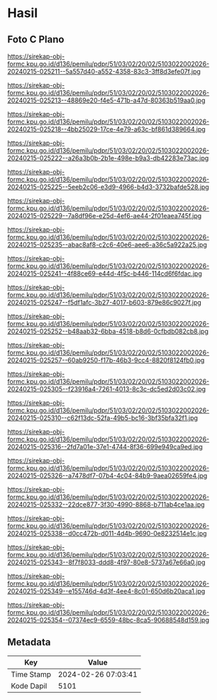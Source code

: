 # Hasil

## Foto C Plano

https://sirekap-obj-formc.kpu.go.id/d136/pemilu/pdpr/51/03/02/20/02/5103022002026-20240215-025211--5a557d40-a552-4358-83c3-3ff8d3efe07f.jpg

https://sirekap-obj-formc.kpu.go.id/d136/pemilu/pdpr/51/03/02/20/02/5103022002026-20240215-025213--48869e20-f4e5-471b-a47d-80363b519aa0.jpg

https://sirekap-obj-formc.kpu.go.id/d136/pemilu/pdpr/51/03/02/20/02/5103022002026-20240215-025218--4bb25029-17ce-4e79-a63c-bf861d389664.jpg

https://sirekap-obj-formc.kpu.go.id/d136/pemilu/pdpr/51/03/02/20/02/5103022002026-20240215-025222--a26a3b0b-2b1e-498e-b9a3-db42283e73ac.jpg

https://sirekap-obj-formc.kpu.go.id/d136/pemilu/pdpr/51/03/02/20/02/5103022002026-20240215-025225--5eeb2c06-e3d9-4966-b4d3-3732bafde528.jpg

https://sirekap-obj-formc.kpu.go.id/d136/pemilu/pdpr/51/03/02/20/02/5103022002026-20240215-025229--7a8df96e-e25d-4ef6-ae44-2f01eaea745f.jpg

https://sirekap-obj-formc.kpu.go.id/d136/pemilu/pdpr/51/03/02/20/02/5103022002026-20240215-025235--abac8af8-c2c6-40e6-aee6-a36c5a922a25.jpg

https://sirekap-obj-formc.kpu.go.id/d136/pemilu/pdpr/51/03/02/20/02/5103022002026-20240215-025241--4f88ce69-e44d-4f5c-b446-114cd6f6fdac.jpg

https://sirekap-obj-formc.kpu.go.id/d136/pemilu/pdpr/51/03/02/20/02/5103022002026-20240215-025247--f5df1afc-3b27-4017-b603-879e86c9027f.jpg

https://sirekap-obj-formc.kpu.go.id/d136/pemilu/pdpr/51/03/02/20/02/5103022002026-20240215-025252--b48aab32-6bba-4518-b8d6-0cfbdb082cb8.jpg

https://sirekap-obj-formc.kpu.go.id/d136/pemilu/pdpr/51/03/02/20/02/5103022002026-20240215-025257--60ab9250-f17b-46b3-9cc4-8820f8124fb0.jpg

https://sirekap-obj-formc.kpu.go.id/d136/pemilu/pdpr/51/03/02/20/02/5103022002026-20240215-025305--f23916a4-7261-4013-8c3c-dc5ed2d03c02.jpg

https://sirekap-obj-formc.kpu.go.id/d136/pemilu/pdpr/51/03/02/20/02/5103022002026-20240215-025310--c62f13dc-52fa-49b5-bc16-3bf35bfa32f1.jpg

https://sirekap-obj-formc.kpu.go.id/d136/pemilu/pdpr/51/03/02/20/02/5103022002026-20240215-025316--2fd7a01e-37e1-4744-8f36-699e949ca9ed.jpg

https://sirekap-obj-formc.kpu.go.id/d136/pemilu/pdpr/51/03/02/20/02/5103022002026-20240215-025326--a7478df7-07b4-4c04-84b9-9aea02659fe4.jpg

https://sirekap-obj-formc.kpu.go.id/d136/pemilu/pdpr/51/03/02/20/02/5103022002026-20240215-025332--22dce877-3f30-4990-8868-b711ab4ce1aa.jpg

https://sirekap-obj-formc.kpu.go.id/d136/pemilu/pdpr/51/03/02/20/02/5103022002026-20240215-025338--d0cc472b-d011-4d4b-9690-0e8232514e1c.jpg

https://sirekap-obj-formc.kpu.go.id/d136/pemilu/pdpr/51/03/02/20/02/5103022002026-20240215-025343--8f7f8033-ddd8-4f97-80e8-5737a67e66a0.jpg

https://sirekap-obj-formc.kpu.go.id/d136/pemilu/pdpr/51/03/02/20/02/5103022002026-20240215-025349--e155746d-4d3f-4ee4-8c01-650d6b20aca1.jpg

https://sirekap-obj-formc.kpu.go.id/d136/pemilu/pdpr/51/03/02/20/02/5103022002026-20240215-025354--07374ec9-6559-48bc-8ca5-90688548d159.jpg


## Metadata

| Key        | Value               |
| ---------- | ------------------- |
| Time Stamp | 2024-02-26 07:03:41 |
| Kode Dapil | 5101                |




